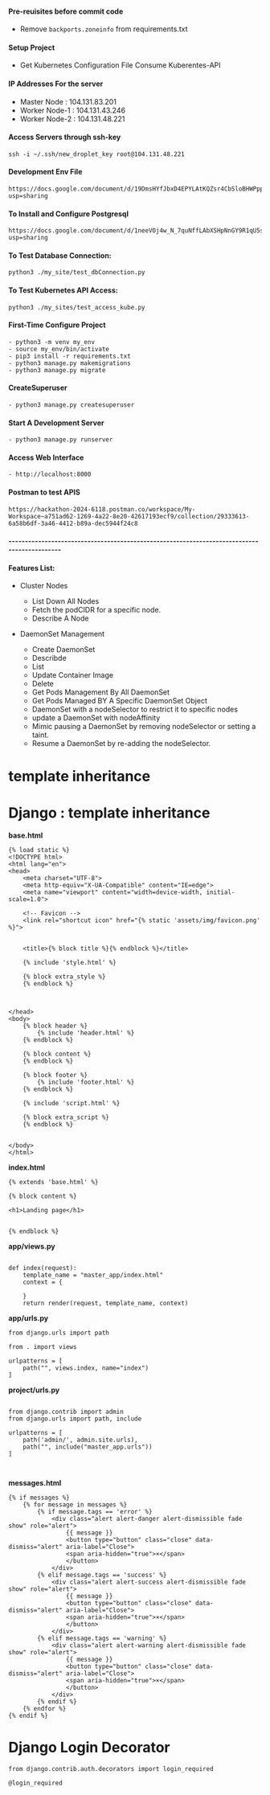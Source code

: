 #### Pre-reuisites before commit code

- Remove `backports.zoneinfo` from requirements.txt



#### Setup Project

- Get Kubernetes Configuration File Consume Kuberentes-API



#### IP Addresses For the server

- Master Node : 104.131.83.201
- Worker Node-1 : 104.131.43.246
- Worker Node-2 : 104.131.48.221

#### Access Servers through ssh-key

    ssh -i ~/.ssh/new_droplet_key root@104.131.48.221


#### Development Env File

    https://docs.google.com/document/d/19DmsHYfJbxD4EPYLAtKQZsr4CbSloBHWPpp3jmLOQqE/edit?usp=sharing


#### To Install and Configure Postgresql

    https://docs.google.com/document/d/1neeVOj4w_N_7quNffLAbXSHpNnGY9R1qU5s0XZTF1pg/edit?usp=sharing


#### To Test Database Connection:

    python3 ./my_site/test_dbConnection.py


#### To Test Kubernetes API Access:
    python3 ./my_sites/test_access_kube.py



#### First-Time Configure Project

    - python3 -m venv my_env
    - source my_env/bin/activate
    - pip3 install -r requirements.txt
    - python3 manage.py makemigrations
    - python3 manage.py migrate


#### CreateSuperuser

    - python3 manage.py createsuperuser




#### Start A Development Server

    - python3 manage.py runserver

#### Access Web Interface

    - http://localhost:8000



#### Postman to test APIS

    https://hackathon-2024-6118.postman.co/workspace/My-Workspace~a751ad62-1269-4a22-8e20-42617193ecf9/collection/29333613-6a58b6df-3a46-4412-b89a-dec5944f24c8

#### --------------------------------------------------------------------------------------------


#### Features List:


- Cluster Nodes

    - List Down All Nodes
    - Fetch the podCIDR for a specific node.
    - Describe A Node



- DaemonSet Management

    - Create DaemonSet 
    - Describde
    - List 
    - Update Container Image
    - Delete
    - Get Pods Management By All DaemonSet
    - Get Pods Managed BY A Specific DaemonSet Object
    - DaemonSet with a nodeSelector to restrict it to specific nodes
    - update a DaemonSet with nodeAffinity
    - Mimic pausing a DaemonSet by removing nodeSelector or setting a taint.
    - Resume a DaemonSet by re-adding the nodeSelector.

#   template inheritance


# Django : template inheritance


**base.html**


```
{% load static %}
<!DOCTYPE html>
<html lang="en">
<head>
    <meta charset="UTF-8">
    <meta http-equiv="X-UA-Compatible" content="IE=edge">
    <meta name="viewport" content="width=device-width, initial-scale=1.0">

    <!-- Favicon -->
    <link rel="shortcut icon" href="{% static 'assets/img/favicon.png' %}">


    <title>{% block title %}{% endblock %}</title>

    {% include 'style.html' %}

    {% block extra_style %}
    {% endblock %}



</head>
<body>
    {% block header %}
        {% include 'header.html' %}
    {% endblock %}

    {% block content %}
    {% endblock %}

    {% block footer %}
        {% include 'footer.html' %}
    {% endblock %}

    {% include 'script.html' %}

    {% block extra_script %}
    {% endblock %}


</body>
</html>

```


**index.html**

```
{% extends 'base.html' %}

{% block content %}

<h1>Landing page</h1>


{% endblock %}
```


**app/views.py**

```

def index(request):
    template_name = "master_app/index.html"
    context = {

    }
    return render(request, template_name, context)

```


**app/urls.py**

```
from django.urls import path

from . import views

urlpatterns = [
    path("", views.index, name="index")
]

```


**project/urls.py**

```

from django.contrib import admin
from django.urls import path, include 

urlpatterns = [
    path('admin/', admin.site.urls),
    path("", include("master_app.urls"))
]



```


**messages.html**

```
{% if messages %}
    {% for message in messages %}
        {% if message.tags == 'error' %}
            <div class="alert alert-danger alert-dismissible fade show" role="alert">
                {{ message }}
                <button type="button" class="close" data-dismiss="alert" aria-label="Close">
                <span aria-hidden="true">×</span>
                </button>
            </div>
        {% elif message.tags == 'success' %}
            <div class="alert alert-success alert-dismissible fade show" role="alert">
                {{ message }}
                <button type="button" class="close" data-dismiss="alert" aria-label="Close">
                <span aria-hidden="true">×</span>
                </button>
            </div>
        {% elif message.tags == 'warning' %}
            <div class="alert alert-warning alert-dismissible fade show" role="alert">
                {{ message }}
                <button type="button" class="close" data-dismiss="alert" aria-label="Close">
                <span aria-hidden="true">×</span>
                </button>
            </div>
        {% endif %}
    {% endfor %}
{% endif %}

```

# Django Login Decorator

```
from django.contrib.auth.decorators import login_required

@login_required



```